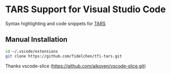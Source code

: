 # TARS Support for Visual Studio Code

Syntax highlighting and code snippets for 
[TARS](https://github.com/Tencent/Tars)

## Manual Installation

```bash
cd ~/.vscode/extensions
git clone https://github.com/fidelchen/tfi-tars.git
```

Thanks vscode-slice (https://github.com/aikoven/vscode-slice.git)
